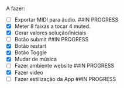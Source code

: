 A fazer:

- [ ] Exportar MIDI para áudio. ##IN PROGRESS
- [X] Meter 8 faixas a tocar 4 muted.
- [X] Gerar valores solução/iniciais
- [ ] Botão submit ##IN PROGRESS
- [X] Botão restart
- [X] Botão Toggle
- [X] Mudar de música
- [ ] Fazer ambiente website ##IN PROGRESS
- [X] Fazer video
- [ ] Fazer estilização da App ##IN PROGRESS
